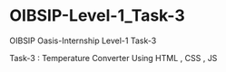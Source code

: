 # OIBSIP-Level-1_Task-3
OIBSIP Oasis-Internship Level-1 Task-3 

Task-3 : Temperature Converter Using HTML , CSS , JS




